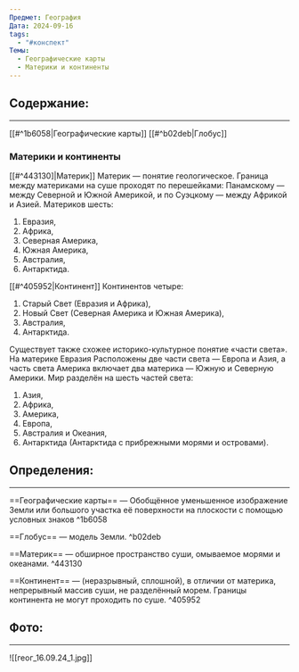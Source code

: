 ```yaml
---
Предмет: География
Дата: 2024-09-16
tags:
  - "#конспект"
Темы:
  - Географические карты
  - Материки и континенты
---
```

## Содержание:
---
[[#^1b6058|Географические карты]]
[[#^b02deb|Глобус]]
### Материки и континенты

[[#^443130]|Материк]]
Материк — понятие геологическое. Граница между материками на суше проходят по перешейками: Панамскому — между Северной и Южной Америкой, и по Суэцкому — между Африкой и Азией.
Материков шесть:
1. Евразия,
2. Африка,
3. Северная Америка,
4. Южная Америка,
5. Австралия,
6. Антарктида.

[[#^405952|Континент]]
Континентов четыре:
1. Старый Свет (Евразия и Африка),
2. Новый Свет (Северная Америка и Южная Америка),
3. Австралия,
4. Антарктида.

Существует также схожее историко-культурное понятие «части света». На материке Евразия Расположены две части света — Европа и Азия, а часть света Америка включает два материка — Южную и Северную Америки. Мир разделён на шесть частей света:
1. Азия,
2. Африка,
3. Америка,
4. Европа,
5. Австралия и Океания,
6. Антарктида (Антарктида с прибрежными морями и островами).
## Определения:
---
==Географические карты== — Обобщённое уменьшенное изображение Земли или большого участка её поверхности на плоскости с помощью условных знаков ^1b6058

==Глобус== — модель Земли. ^b02deb

==Материк== — обширное пространство суши, омываемое морями и океанами.
^443130

==Континент== — (неразрывный, сплошной), в отличии от материка, непрерывный массив суши, не разделённый морем. Границы континента не  могут проходить по суше. ^405952
## Фото:
---
![[геог_16.09.24_1.jpg]]